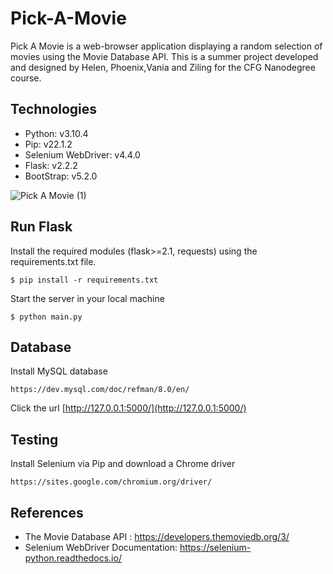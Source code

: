 ﻿# Pick-A-Movie

Pick A Movie is a web-browser application displaying a random selection of movies using the Movie Database API. This is a summer project developed and designed by Helen, Phoenix,Vania and Ziling for the CFG Nanodegree course. 

## Technologies 

- Python: v3.10.4
- Pip: v22.1.2
- Selenium WebDriver: v4.4.0
- Flask: v2.2.2
- BootStrap: v5.2.0

![Pick A Movie  (1)](https://user-images.githubusercontent.com/82909032/184543983-8ce4264c-ecd7-4cc3-9a49-541c00c42904.png)


## Run Flask

Install the required modules (flask>=2.1, requests) using the requirements.txt file.

```
$ pip install -r requirements.txt
```

Start the server in your local machine

```
$ python main.py
```
## Database

Install MySQL database 
```
https://dev.mysql.com/doc/refman/8.0/en/ 
```

Click the url [http://127.0.0.1:5000/](http://127.0.0.1:5000/)

## Testing 
Install Selenium via Pip and download a Chrome driver 
```
https://sites.google.com/chromium.org/driver/
```


## References

- The Movie Database API : https://developers.themoviedb.org/3/
- Selenium WebDriver Documentation: https://selenium-python.readthedocs.io/

